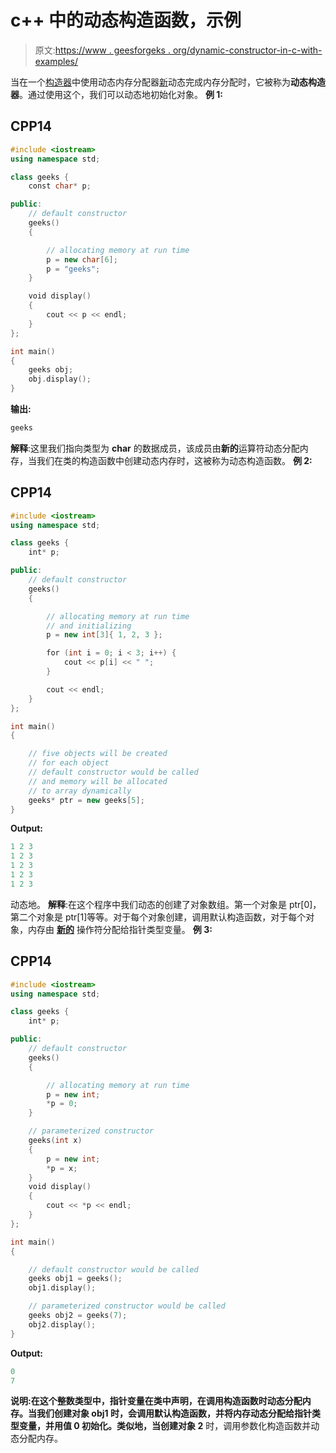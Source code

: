 # c++ 中的动态构造函数，示例

> 原文:[https://www . geesforgeks . org/dynamic-constructor-in-c-with-examples/](https://www.geeksforgeeks.org/dynamic-constructor-in-c-with-examples/)

当在一个[构造器](https://www.geeksforgeeks.org/constructors-c/)中使用动态内存分配器[新](https://www.geeksforgeeks.org/new-and-delete-operators-in-cpp-for-dynamic-memory/)动态完成内存分配时，它被称为**动态构造器**。通过使用这个，我们可以动态地初始化对象。
**例 1:**

## CPP14

```cpp
#include <iostream>
using namespace std;

class geeks {
    const char* p;

public:
    // default constructor
    geeks()
    {

        // allocating memory at run time
        p = new char[6];
        p = "geeks";
    }

    void display()
    {
        cout << p << endl;
    }
};

int main()
{
    geeks obj;
    obj.display();
}
```

**输出:**

```cpp
geeks
```

**解释**:这里我们指向类型为 **char** 的数据成员，该成员由**新的**运算符动态分配内存，当我们在类的构造函数中创建动态内存时，这被称为动态构造函数。
**例 2:**

## CPP14

```cpp
#include <iostream>
using namespace std;

class geeks {
    int* p;

public:
    // default constructor
    geeks()
    {

        // allocating memory at run time
        // and initializing
        p = new int[3]{ 1, 2, 3 };

        for (int i = 0; i < 3; i++) {
            cout << p[i] << " ";
        }

        cout << endl;
    }
};

int main()
{

    // five objects will be created
    // for each object
    // default constructor would be called
    // and memory will be allocated
    // to array dynamically
    geeks* ptr = new geeks[5];
}
```

**Output:** 

```cpp
1 2 3 
1 2 3 
1 2 3 
1 2 3 
1 2 3
```

动态地。
**解释**:在这个程序中我们动态的创建了对象数组。第一个对象是 ptr[0]，第二个对象是 ptr[1]等等。对于每个对象创建，调用默认构造函数，对于每个对象，内存由 [**新的**](https://www.geeksforgeeks.org/new-and-delete-operators-in-cpp-for-dynamic-memory/) 操作符分配给指针类型变量。
**例 3:**

## CPP14

```cpp
#include <iostream>
using namespace std;

class geeks {
    int* p;

public:
    // default constructor
    geeks()
    {

        // allocating memory at run time
        p = new int;
        *p = 0;
    }

    // parameterized constructor
    geeks(int x)
    {
        p = new int;
        *p = x;
    }
    void display()
    {
        cout << *p << endl;
    }
};

int main()
{

    // default constructor would be called
    geeks obj1 = geeks();
    obj1.display();

    // parameterized constructor would be called
    geeks obj2 = geeks(7);
    obj2.display();
}
```

**Output:** 

```cpp
0
7
```

**说明:**在这个整数类型中，指针变量在类中声明，在调用构造函数时动态分配内存。当我们创建对象 **obj1** 时，会调用默认构造函数，并将内存动态分配给指针类型变量，并用值 0 初始化。类似地，当创建**对象 2** 时，调用参数化构造函数并动态分配内存。